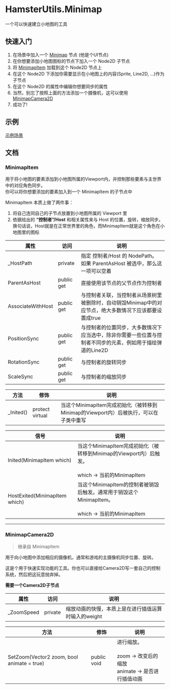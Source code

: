# HamsterUtils.Minimap
一个可以快速建立小地图的工具

## 快速入门
1. 在场景中加入一个 [Minimap](Minimap.tscn) 节点 (他是个UI节点)
2. 在你想要添加小地图图标的节点下加入一个 Node2D 子节点
3. 将 [MinimapItem](MinimapItem.cs) 加载到这个 Node2D 节点上  
4. 在这个 Node2D 下添加你需要显示在小地图上的内容(Sprite, Line2D, ...)作为子节点
5. 在这个 Node2D 的属性中编辑你想要同步的属性
6. 当然，别忘了按照上面的方法添加一个摄像机，这可以使用 [MinimapCamera2D](MinimapCamera2D.cs)
7. 成功了!

## 示例
[示例场景](example/minimap_demo.tscn)

## 文档
### MinimapItem
用于将小地图的要素添加到小地图所属的Viewport内，并控制那些要素与主世界中的对应角色同步。  
你可以将你想要添加的要素加入到一个 MinimapItem 的子节点中  

MinimapItem 本质上做了两件事：  
1. 将自己连同自己的子节点放置到小地图所属的 Viewport 里
2. 依据给出的 **“控制者”/Host** 和相关属性来与 Host 的位置，旋转，缩放同步。换句话说，Host就是在正常世界里的角色，而MinimapItem就是这个角色在小地图里的图标

| 属性              | 访问       | 说明                                                                                                       |
| ----------------- | ---------- | ---------------------------------------------------------------------------------------------------------- |
| _HostPath         | private    | 指定 控制者/Host 的 NodePath。 如果 ParentAsHost 被选中，那么这一项可以空着                                |
| ParentAsHost      | public get | 直接使用该节点的父节点作为控制者                                                                           |
| AssociateWithHost | public get | 与控制者关联，当控制者从场景树里被删除时，自动销毁Minimap中的对应节点，绝大多数情况下应该都要设置成true    |
| PositionSync      | public get | 与控制者的位置同步，大多数情况下应当选中，除非你需要一些位置与控制者不同步的元素，例如用于描绘弹道的Line2D |
| RotationSync      | public get | 与控制者的旋转同步                                                                                         |
| ScaleSync         | public get | 与控制者的缩放同步                                                                                         |

| 方法      | 修饰            | 说明                                                                                 |
| --------- | --------------- | ------------------------------------------------------------------------------------ |
| _Inited() | protect virtual | 当这个MinimapItem完成初始化（被转移到Minimap的Viewport内）后被执行，可以在子类中重写 |

| 信号                          | 说明                                                                                                  |
| ----------------------------- | ----------------------------------------------------------------------------------------------------- |
| Inited(MinimapItem which)     | 当这个MinimapItem完成初始化（被转移到Minimap的Viewport内）后触发。<br><br>which → 当前的MinimapItem   |
| HostExited(MinimapItem which) | 当这个MinimapItem的控制者被销毁后触发。通常用于销毁这个MinimapItem。<br><br>which → 当前的MinimapItem |

***
### MinimapCamera2D
> 继承自 MinimapItem  

用于向小地图中添加相应的摄像机，通常和游戏的主摄像机同步位置、旋转。

这是个用于快速实现功能的工具。你也可以直接给Camera2D写一套自己的控制系统，然后把这玩意抛弃掉。

**需要一个Camera2D子节点**

| 属性       | 访问    | 说明                                                 |
| ---------- | ------- | ---------------------------------------------------- |
| _ZoomSpeed | private | 缩放动画的快慢，本质上是在进行插值运算时输入的weight |

| 方法                                       | 修饰        | 说明                                                                |
| ------------------------------------------ | ----------- | ------------------------------------------------------------------- |
| SetZoom(Vector2 zoom, bool animate = true) | public void | 进行缩放。<br><br>zoom → 改变后的缩放<br>animate → 是否进行插值动画 |
